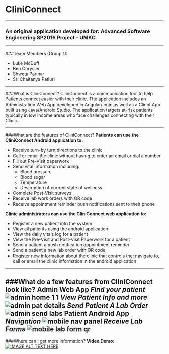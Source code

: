 # CliniConnect

---

### An original application developed for: Advanced Software Engineering SP2016 Project - UMKC
---

###Team Members (Group 1): 
* Luke McDuff
* Ben Chrysler 
* Shweta Parihar
* Sri Chaitanya Patluri

---
###What is CliniConnect?
CliniConnect is a communication tool to help Patients connect easier with their clinic. The application includes an Administration Web App developed in Angular/Ionic as well as a Client App built using Java/Android Studio. The application targets at-risk patients typically in low income areas who face challenges connecting with their Clinic.

---
###What are the features of CliniConnect?
**Patients can use the CliniConnect Android application to:**
* Receive turn-by turn directions to the clinic
* Call or email the clinic without having to enter an email or dial a number
* Fill out Pre-Visit paperwork
* Send vital information including:
  * Blood pressure
  * Blood sugar
  * Temperature
  * Description of current state of wellness
* Complete Post-Visit surveys
* Receive lab work orders with QR code
* Receive appointment reminder push notifications sent to their phone

**Clinic administrators can use the CliniConnect web application to:**
* Register a new patient into the system
* View all patients using the android application
* View the daily vitals log for a patient
* View the Pre-Visit and Post-Visit Paperwork for a patient
* Send a patient a push notification appointment reminder
* Send a patient a new lab order with QR code
* Register new information about the clinic that controls the: navigate to, call or email the clinic information in the android application

---
###What do a few features from CliniConnect look like?
**Admin Web App**
*Find your patient*
![admin home 1 1](https://cloud.githubusercontent.com/assets/11081968/15002946/37e0f8f2-116c-11e6-9d3f-43aa1df79cfd.PNG)
*View Patient Info and more*
![admin pat details](https://cloud.githubusercontent.com/assets/11081968/15002986/b0463a32-116c-11e6-8129-ed87745c37c6.PNG)
*Send Patient A Lab Order*
![admin send labs](https://cloud.githubusercontent.com/assets/11081968/15002997/cb84845c-116c-11e6-9760-6397e79cd508.PNG)
**Patient Android App**
*Navigation*
![mobile nav panel](https://cloud.githubusercontent.com/assets/11081968/15003007/e0538c34-116c-11e6-9460-604299cf469c.png)
*Receive Lab Forms*
![mobile lab form qr](https://cloud.githubusercontent.com/assets/11081968/15003024/074acbd6-116d-11e6-9646-d52818347c1e.png)
---

###Where can I get more information?
**Video Demo:** 
[![IMAGE ALT TEXT HERE](http://img.youtube.com/vi/5t4kIitnlH0/0.jpg)](http://www.youtube.com/watch?v=5t4kIitnlH0)


